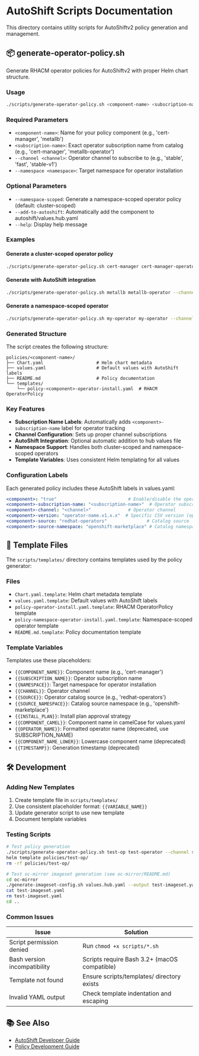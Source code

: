 # AutoShift Scripts Documentation

This directory contains utility scripts for AutoShiftv2 policy generation and management.

## 📦 generate-operator-policy.sh

Generate RHACM operator policies for AutoShiftv2 with proper Helm chart structure.

### Usage

```bash
./scripts/generate-operator-policy.sh <component-name> <subscription-name> --channel <channel> --namespace <namespace> [options]
```

### Required Parameters

- `<component-name>`: Name for your policy component (e.g., 'cert-manager', 'metallb')
- `<subscription-name>`: Exact operator subscription name from catalog (e.g., 'cert-manager', 'metallb-operator')
- `--channel <channel>`: Operator channel to subscribe to (e.g., 'stable', 'fast', 'stable-v1')
- `--namespace <namespace>`: Target namespace for operator installation

### Optional Parameters

- `--namespace-scoped`: Generate a namespace-scoped operator policy (default: cluster-scoped)
- `--add-to-autoshift`: Automatically add the component to autoshift/values.hub.yaml
- `--help`: Display help message

### Examples

#### Generate a cluster-scoped operator policy
```bash
./scripts/generate-operator-policy.sh cert-manager cert-manager-operator --channel stable --namespace cert-manager
```

#### Generate with AutoShift integration
```bash
./scripts/generate-operator-policy.sh metallb metallb-operator --channel stable --namespace metallb-system --add-to-autoshift
```

#### Generate a namespace-scoped operator
```bash
./scripts/generate-operator-policy.sh my-operator my-operator --channel stable --namespace my-operator --namespace-scoped
```

### Generated Structure

The script creates the following structure:

```
policies/<component-name>/
├── Chart.yaml                    # Helm chart metadata
├── values.yaml                   # Default values with AutoShift labels
├── README.md                     # Policy documentation
└── templates/
    └── policy-<component>-operator-install.yaml  # RHACM OperatorPolicy
```

### Key Features

- **Subscription Name Labels**: Automatically adds `<component>-subscription-name` label for operator tracking
- **Channel Configuration**: Sets up proper channel subscriptions
- **AutoShift Integration**: Optional automatic addition to hub values file
- **Namespace Support**: Handles both cluster-scoped and namespace-scoped operators
- **Template Variables**: Uses consistent Helm templating for all values

### Configuration Labels

Each generated policy includes these AutoShift labels in values.yaml:

```yaml
<component>: "true"                           # Enable/disable the operator
<component>-subscription-name: "<subscription-name>"  # Operator subscription name
<component>-channel: "<channel>"              # Operator channel
<component>-version: "operator-name.v1.x.x"  # Specific CSV version (optional)
<component>-source: "redhat-operators"               # Catalog source
<component>-source-namespace: "openshift-marketplace" # Catalog namespace
```


## 📝 Template Files

The `scripts/templates/` directory contains templates used by the policy generator:

### Files

- `Chart.yaml.template`: Helm chart metadata template
- `values.yaml.template`: Default values with AutoShift labels
- `policy-operator-install.yaml.template`: RHACM OperatorPolicy template
- `policy-namespace-operator-install.yaml.template`: Namespace-scoped operator template
- `README.md.template`: Policy documentation template

### Template Variables

Templates use these placeholders:

- `{{COMPONENT_NAME}}`: Component name (e.g., 'cert-manager')
- `{{SUBSCRIPTION_NAME}}`: Operator subscription name
- `{{NAMESPACE}}`: Target namespace for operator installation
- `{{CHANNEL}}`: Operator channel
- `{{SOURCE}}`: Operator catalog source (e.g., 'redhat-operators')
- `{{SOURCE_NAMESPACE}}`: Catalog source namespace (e.g., 'openshift-marketplace')
- `{{INSTALL_PLAN}}`: Install plan approval strategy
- `{{COMPONENT_CAMEL}}`: Component name in camelCase for values.yaml
- `{{OPERATOR_NAME}}`: Formatted operator name (deprecated, use SUBSCRIPTION_NAME)
- `{{COMPONENT_NAME_LOWER}}`: Lowercase component name (deprecated)
- `{{TIMESTAMP}}`: Generation timestamp (deprecated)

## 🛠️ Development

### Adding New Templates

1. Create template file in `scripts/templates/`
2. Use consistent placeholder format: `{{VARIABLE_NAME}}`
3. Update generator script to use new template
4. Document template variables

### Testing Scripts

```bash
# Test policy generation
./scripts/generate-operator-policy.sh test-op test-operator --channel stable --namespace test-operator
helm template policies/test-op/
rm -rf policies/test-op/

# Test oc-mirror imageset generation (see oc-mirror/README.md)
cd oc-mirror
./generate-imageset-config.sh values.hub.yaml --output test-imageset.yaml
cat test-imageset.yaml
rm test-imageset.yaml
cd ..
```

### Common Issues

| Issue | Solution |
|-------|----------|
| Script permission denied | Run `chmod +x scripts/*.sh` |
| Bash version incompatibility | Scripts require Bash 3.2+ (macOS compatible) |
| Template not found | Ensure scripts/templates/ directory exists |
| Invalid YAML output | Check template indentation and escaping |

## 📚 See Also

- [AutoShift Developer Guide](../README-DEVELOPER.md)
- [Policy Development Guide](../docs/policy-development.md)